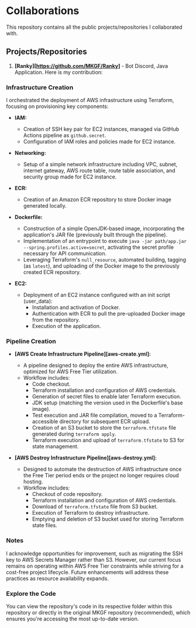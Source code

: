 # Collaborations

This repository contains all the public projects/repositories I collaborated with.

## Projects/Repositories

1. **[Ranky][https://github.com/MKGF/Ranky]** - Bot Discord, Java Application. Here is my contribution:

### Infrastructure Creation

I orchestrated the deployment of AWS infrastructure using Terraform, focusing on provisioning key components:

- **IAM:**
  - Creation of SSH key pair for EC2 instances, managed via GitHub Actions pipeline as `github.secret`.
  - Configuration of IAM roles and policies made for EC2 instance.

- **Networking:**
  - Setup of a simple network infrastructure including VPC, subnet, internet gateway, AWS route table, route table association, and security group made for EC2 instance.

- **ECR:**
  - Creation of an Amazon ECR repository to store Docker image generated locally.

- **Dockerfile:**
  - Construction of a simple OpenJDK-based image, incorporating the application's JAR file (previously built through the pipeline).
  - Implementation of an entrypoint to execute `java -jar path/app.jar --spring.profiles.active=secret`, activating the secret profile necessary for API communication.
  - Leveraging Terraform's `null_resource`, automated building, tagging (as `latest`), and uploading of the Docker image to the previously created ECR repository.

- **EC2:**
  - Deployment of an EC2 instance configured with an init script (user_data):
    - Installation and activation of Docker.
    - Authentication with ECR to pull the pre-uploaded Docker image from the repository.
    - Execution of the application.

### Pipeline Creation

- **[AWS Create Infrastructure Pipeline][aws-create.yml]:**
  - A pipeline designed to deploy the entire AWS infrastructure, optimized for AWS Free Tier utilization.
  - Workflow includes:
    - Code checkout.
    - Terraform installation and configuration of AWS credentials.
    - Generation of secret files to enable later Terraform execution.
    - JDK setup (matching the version used in the Dockerfile's base image).
    - Test execution and JAR file compilation, moved to a Terraform-accessible directory for subsequent ECR upload.
    - Creation of an S3 bucket to store the `terraform.tfstate` file generated during `terraform apply`.
    - Terraform execution and upload of `terraform.tfstate` to S3 for state management.

- **[AWS Destroy Infrastructure Pipeline][aws-destroy.yml]:**
  - Designed to automate the destruction of AWS infrastructure once the Free Tier period ends or the project no longer requires cloud hosting.
  - Workflow includes:
    - Checkout of code repository.
    - Terraform installation and configuration of AWS credentials.
    - Download of `terraform.tfstate` file from S3 bucket.
    - Execution of Terraform to destroy infrastructure.
    - Emptying and deletion of S3 bucket used for storing Terraform state files.

### Notes

I acknowledge opportunities for improvement, such as migrating the SSH key to AWS Secrets Manager rather than S3. However, our current focus remains on operating within AWS Free Tier constraints while striving for a cost-free project lifecycle. Future enhancements will address these practices as resource availability expands.

### Explore the Code

You can view the repository's code in its respective folder within this repository or directly in the original MKGF repository (recommended), which ensures you're accessing the most up-to-date version.

